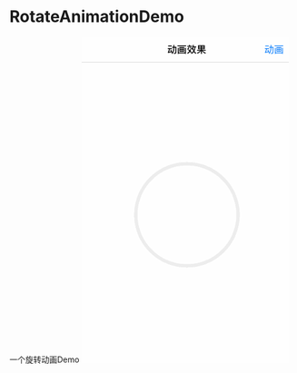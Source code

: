 # RotateAnimationDemo
一个旋转动画Demo
![image](https://github.com/fancy88/RotateAnimationDemo/blob/master/picture.gif)
